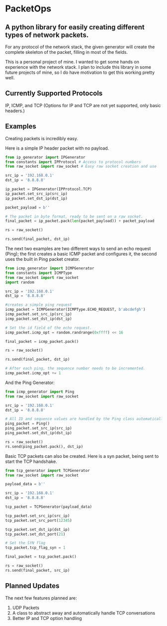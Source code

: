 # PacketOps
## A python library for easily creating different types of network packets.

For any protocol of the network stack, the given generator will create the complete skeleton of the packet, filling in most of the fields.

This is a personal project of mine. I wanted to get some hands on experience with the network stack. I plan to include this library in some future projects of mine, so I do have motivation to get this working pretty well.

## Currently Supported Protocols
IP, ICMP, and TCP (Options for IP and TCP are not yet supported, only basic headers.)

## Examples

Creating packets is incredibly easy. 

Here is a simple IP header packet with no payload.
```python
from ip_generator import IPGenerator
from constants import IPProtocol # Access to protocol numbers
from raw_socket import raw_socket # Easy raw socket creation and use

src_ip = '192.168.0.1'
dst_ip = '8.8.8.8'

ip_packet = IPGenerator(IPProtocol.TCP)
ip_packet.set_src_ip(src_ip)
ip_packet.set_dst_ip(dst_ip)

packet_payload = b''

# The packet in byte format, ready to be sent on a raw socket.
final_packet = ip_packet.pack(len(packet_payload)) + packet_payload

rs = raw_socket()

rs.send(final_packet, dst_ip)
```

The next two examples are two different ways to send an echo request (Ping); the first creates a basic ICMP packet and configures it, the second uses the built in Ping packet creator.
```python
from icmp_generator import ICMPGenerator
from constants import ICMPType
from raw_socket import raw_socket
import random

src_ip = '192.168.0.1'
dst_ip = '8.8.8.8'

#creates a simple ping request
icmp_packet = ICMPGenerator(ICMPType.ECHO_REQUEST, b'abcdefgh')
icmp_packet.set_src_ip(src_ip)
icmp_packet.set_dst_ip(dst_ip)

# Set the id field of the echo request.
icmp_packet.icmp_opt = random.randrange(0xffff) << 16

final_packet = icmp_packet.pack()

rs = raw_socket()

rs.send(final_packet, dst_ip)

# After each ping, the sequence number needs to be incremented.
icmp_packet.icmp_opt += 1
```

And the Ping Generator:
```python
from icmp_generator import Ping
from raw_socket import raw_socket

src_ip = '192.168.0.1'
dst_ip = '8.8.8.8'

# All ID and sequence values are handled by the Ping class automatically.
ping_packet = Ping()
ping_packet.set_src_ip(src_ip)
ping_packet.set_dst_ip(dst_ip)

rs = raw_socket()
rs.send(ping_packet.pack(), dst_ip)
```

Basic TCP packets can also be created. Here is a syn packet, being sent to start the TCP handshake.
```python
from tcp_generator import TCPGenerator
from raw_socket import raw_socket

payload_data = b''

src_ip = '192.168.0.1'
dst_ip = '8.8.8.8'

tcp_packet = TCPGenerator(payload_data)

tcp_packet.set_src_ip(src_ip)
tcp_packet.set_src_port(12345)

tcp_packet.set_dst_ip(dst_ip)
tcp_packet.set_dst_port(21)

# Set the SYN flag
tcp_packet.tcp_flag_syn = 1

final_packet = tcp_packet.pack()

rs = raw_socket()
rs.send(final_packet, src_ip)
```

## Planned Updates
The next few features planned are:
1. UDP Packets
2. A class to abstract away and automatically handle TCP conversations
3. Better IP and TCP option handling
